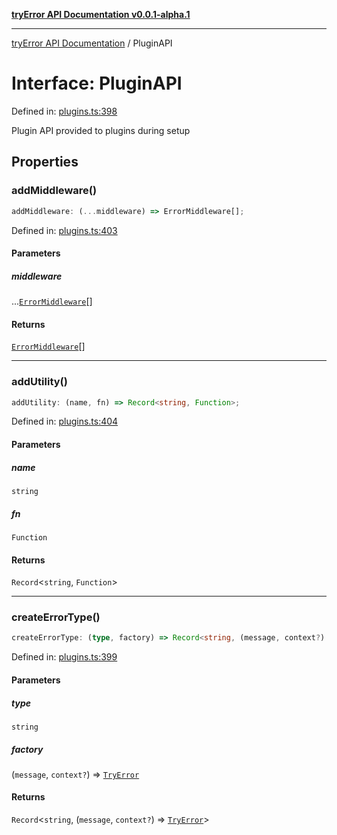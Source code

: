 [**tryError API Documentation v0.0.1-alpha.1**](../index.md)

***

[tryError API Documentation](../index.md) / PluginAPI

# Interface: PluginAPI

Defined in: [plugins.ts:398](https://github.com/oconnorjohnson/tryError/blob/e3ae0308069a4fba073f4543d527ad76373db795/src/plugins.ts#L398)

Plugin API provided to plugins during setup

## Properties

### addMiddleware()

```ts
addMiddleware: (...middleware) => ErrorMiddleware[];
```

Defined in: [plugins.ts:403](https://github.com/oconnorjohnson/tryError/blob/e3ae0308069a4fba073f4543d527ad76373db795/src/plugins.ts#L403)

#### Parameters

##### middleware

...[`ErrorMiddleware`](../type-aliases/ErrorMiddleware.md)[]

#### Returns

[`ErrorMiddleware`](../type-aliases/ErrorMiddleware.md)[]

***

### addUtility()

```ts
addUtility: (name, fn) => Record<string, Function>;
```

Defined in: [plugins.ts:404](https://github.com/oconnorjohnson/tryError/blob/e3ae0308069a4fba073f4543d527ad76373db795/src/plugins.ts#L404)

#### Parameters

##### name

`string`

##### fn

`Function`

#### Returns

`Record`\<`string`, `Function`\>

***

### createErrorType()

```ts
createErrorType: (type, factory) => Record<string, (message, context?) => TryError>;
```

Defined in: [plugins.ts:399](https://github.com/oconnorjohnson/tryError/blob/e3ae0308069a4fba073f4543d527ad76373db795/src/plugins.ts#L399)

#### Parameters

##### type

`string`

##### factory

(`message`, `context?`) => [`TryError`](TryError.md)

#### Returns

`Record`\<`string`, (`message`, `context?`) => [`TryError`](TryError.md)\>
